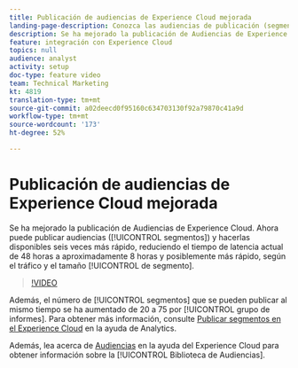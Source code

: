 ```yaml
---
title: Publicación de audiencias de Experience Cloud mejorada
landing-page-description: Conozca las audiencias de publicación (segmentos) y haga que estén disponibles más rápido que nunca.
description: Se ha mejorado la publicación de Audiencias de Experience Cloud. Ahora puede publicar audiencias (segmentos) y habilitarlas seis veces más rápido, lo que reduce el tiempo de latencia actual de 48 horas a aproximadamente 8 horas y posiblemente más rápido, según el tráfico y el tamaño del segmento.
feature: integración con Experience Cloud
topics: null
audience: analyst
activity: setup
doc-type: feature video
team: Technical Marketing
kt: 4819
translation-type: tm+mt
source-git-commit: a02deecd0f95160c634703130f92a79870c41a9d
workflow-type: tm+mt
source-wordcount: '173'
ht-degree: 52%

---
```



# Publicación de audiencias de Experience Cloud mejorada

Se ha mejorado la publicación de Audiencias de Experience Cloud. Ahora puede publicar audiencias ([!UICONTROL segmentos]) y hacerlas disponibles seis veces más rápido, reduciendo el tiempo de latencia actual de 48 horas a aproximadamente 8 horas y posiblemente más rápido, según el tráfico y el tamaño [!UICONTROL de segmento].

>[!VIDEO](https://video.tv.adobe.com/v/32842/?quality=12)

Además, el número de [!UICONTROL segmentos] que se pueden publicar al mismo tiempo se ha aumentado de 20 a 75 por [!UICONTROL grupo de informes].
Para obtener más información, consulte [Publicar segmentos en el Experience Cloud](https://docs.adobe.com/content/help/es-ES/analytics/components/segmentation/segmentation-workflow/seg-publish.html) en la ayuda de Analytics.

Además, lea acerca de [Audiencias](https://docs.adobe.com/content/help/es-ES/core-services/interface/audiences/audience-library.html) en la ayuda del Experience Cloud para obtener información sobre la [!UICONTROL Biblioteca de Audiencias].
